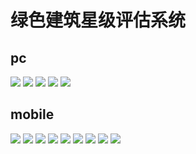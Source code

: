 # 绿色建筑星级评估系统

## pc

![](/pic/pc/1.png)
![](/pic/pc/2.png)
![](/pic/pc/3.png)
![](/pic/pc/4.png)
![](/pic/pc/5.png)

## mobile

![](/pic/mb/1.jpg)
![](/pic/mb/2.jpg)
![](/pic/mb/3.jpg)
![](/pic/mb/4.jpg)
![](/pic/mb/5.jpg)
![](/pic/mb/6.jpg)
![](/pic/mb/7.jpg)
![](/pic/mb/8.jpg)
![](/pic/mb/9.jpg)
